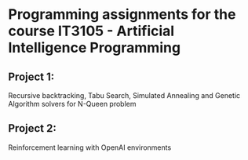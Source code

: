 # Programming assignments for the course IT3105 - Artificial Intelligence Programming

## Project 1:
Recursive backtracking, Tabu Search, Simulated Annealing and Genetic Algorithm solvers for N-Queen problem

## Project 2:
Reinforcement learning with OpenAI environments
